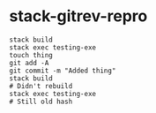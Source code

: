 # stack-gitrev-repro

```
stack build
stack exec testing-exe
touch thing
git add -A
git commit -m "Added thing"
stack build
# Didn't rebuild
stack exec testing-exe
# Still old hash
```

